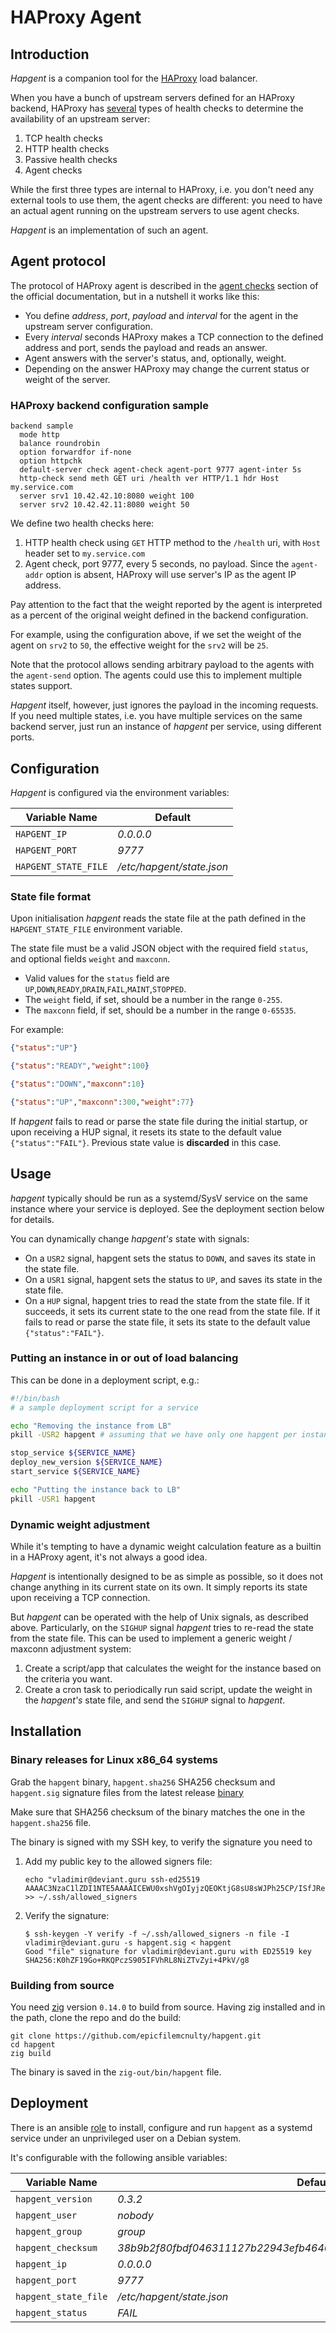 # HAProxy Agent

## Introduction

*Hapgent* is a companion tool for the [HAProxy](https://www.haproxy.com/) load balancer.

When you have a bunch of upstream servers defined for an HAProxy backend, 
HAProxy has [several](https://www.haproxy.com/documentation/haproxy-configuration-tutorials/service-reliability/health-checks) types of
health checks to determine the availability of an upstream server:
    
 1. TCP health checks
 2. HTTP health checks
 3. Passive health checks
 4. Agent checks

While the first three types are internal to HAProxy, i.e. 
you don't need any external tools to use them, the agent checks are different: 
you need to have an actual agent running on the upstream servers to use agent checks. 

*Hapgent* is an implementation of such an agent.

## Agent protocol

The protocol of HAProxy agent is described in the [agent checks](https://www.haproxy.com/documentation/haproxy-configuration-tutorials/service-reliability/health-checks/#agent-checks) section of the official documentation, but in a nutshell it works
like this:

 * You define *address*, *port*, *payload* and *interval* for the agent in the upstream server configuration.
 * Every *interval* seconds HAProxy makes a TCP connection to the defined address 
   and port, sends the payload and reads an answer.
 * Agent answers with the server's status, and, optionally, weight.
 * Depending on the answer HAProxy may change the current status or weight of the server.

### HAProxy backend configuration sample

```
backend sample
  mode http
  balance roundrobin
  option forwardfor if-none
  option httpchk
  default-server check agent-check agent-port 9777 agent-inter 5s
  http-check send meth GET uri /health ver HTTP/1.1 hdr Host my.service.com
  server srv1 10.42.42.10:8080 weight 100
  server srv2 10.42.42.11:8080 weight 50
```

We define two health checks here:

 1. HTTP health check using `GET` HTTP method to the `/health` uri,
    with `Host` header set to `my.service.com`
 2. Agent check, port 9777, every 5 seconds, no payload. Since the `agent-addr` option is absent,
    HAProxy will use server's IP as the agent IP address.

Pay attention to the fact that the weight reported by the agent is interpreted as
a percent of the original weight defined in the backend configuration.

For example, using the configuration above, if we set the weight of 
the agent on `srv2` to `50`, the effective weight for the `srv2` will be `25`.

Note that the protocol allows sending arbitrary payload to the agents with
the `agent-send` option. The agents could use this to implement multiple states support.

*Hapgent* itself, however, just ignores the payload in the incoming requests.
If you need multiple states, i.e. you have multiple services on the same backend 
server, just run an instance of *hapgent* per service, using different ports. 

## Configuration

*Hapgent* is configured via the environment variables:

| Variable Name                  | Default   |
|--------------------------------|-----------|
| `HAPGENT_IP`                   | *0.0.0.0* |
| `HAPGENT_PORT`                 | *9777*    |
| `HAPGENT_STATE_FILE`           | */etc/hapgent/state.json* |


### State file format

Upon initialisation *hapgent* reads the state file at the path defined
in the `HAPGENT_STATE_FILE` environment variable.

The state file must be a valid JSON object with the required field `status`,
and optional fields `weight` and `maxconn`.

* Valid values for the `status` field are `UP`,`DOWN`,`READY`,`DRAIN`,`FAIL`,`MAINT`,`STOPPED`.
* The `weight` field, if set, should be a number in the range `0-255`.
* The `maxconn` field, if set, should be a number in the range `0-65535`.

For example:

```json
{"status":"UP"}

{"status":"READY","weight":100}

{"status":"DOWN","maxconn":10}

{"status":"UP","maxconn":300,"weight":77}
```

If *hapgent* fails to read or parse the state file during the initial startup, 
or upon receiving a HUP signal, it resets its state to the default value `{"status":"FAIL"}`.
Previous state value is **discarded** in this case.

## Usage

*hapgent* typically should be run as a systemd/SysV service on the same instance
where your service is deployed. See the deployment section below for details.

You can dynamically change *hapgent's* state with signals:

* On a `USR2` signal, hapgent sets the status to `DOWN`, and saves its state in the state file. 
* On a `USR1` signal, hapgent sets the status to `UP`, and saves its state in the state file.
* On a `HUP` signal, hapgent tries to read the state from the state file. If it succeeds,
  it sets its current state to the one read from the state file. If it fails to read or 
  parse the state file, it sets its state to the default value `{"status":"FAIL"}`.

### Putting an instance **in** or **out** of load balancing

This can be done in a deployment script, e.g.:

```bash
#!/bin/bash
# a sample deployment script for a service

echo "Removing the instance from LB"
pkill -USR2 hapgent # assuming that we have only one hapgent per instance

stop_service ${SERVICE_NAME}
deploy_new_version ${SERVICE_NAME}
start_service ${SERVICE_NAME}

echo "Putting the instance back to LB"
pkill -USR1 hapgent
```

### Dynamic weight adjustment

While it's tempting to have a dynamic weight calculation
feature as a builtin in a HAProxy agent, it's not always 
a good idea.

*Hapgent* is intentionally designed to be as simple as possible,
so it does not change anything in its current state on its own.
It simply reports its state upon receiving a TCP connection.

But *hapgent* can be operated with the help of Unix signals,
as described above. Particularly, on the `SIGHUP` signal *hapgent*
tries to re-read the state from the state file. This can be used
to implement a generic weight / maxconn adjustment system:

1. Create a script/app that calculates the weight for the instance based on the criteria you want.
2. Create a cron task to periodically run said script, update the weight in the *hapgent's* state
   file, and send the `SIGHUP` signal to *hapgent*.

## Installation

### Binary releases for Linux x86_64 systems

Grab the `hapgent` binary, `hapgent.sha256` SHA256 checksum and `hapgent.sig` signature files
from the latest release [binary](https://github.com/epicfilemcnulty/hapgent/releases)

Make sure that SHA256 checksum of the binary matches the one in the `hapgent.sha256` file.

The binary is signed with my SSH key, to verify the signature you need to

1. Add my public key to the allowed signers file:

   ```
   echo "vladimir@deviant.guru ssh-ed25519 AAAAC3NzaC1lZDI1NTE5AAAAICEWU0xshVgOIyjzQEOKtjG8sU8sWJPh25CP/ISfJRey" >> ~/.ssh/allowed_signers
   ```
2. Verify the signature:
   
   ```
   $ ssh-keygen -Y verify -f ~/.ssh/allowed_signers -n file -I vladimir@deviant.guru -s hapgent.sig < hapgent
   Good "file" signature for vladimir@deviant.guru with ED25519 key SHA256:K0hZF19Go+RKQPczS905IFVhRL8NiZTvZyi+4PkV/g8
   ```

### Building from source

You need [zig](https://ziglang.org/) version `0.14.0` to build from source.
Having zig installed and in the path, clone the repo and do the build:

```
git clone https://github.com/epicfilemcnulty/hapgent.git
cd hapgent
zig build
```

The binary is saved in the `zig-out/bin/hapgent` file.

## Deployment

There is an ansible [role](deploy/hapgent_ansible_role) to install,
configure and run `hapgent` as a systemd service under an unprivileged user on a Debian system.

It's configurable with the following ansible variables:

| Variable Name                  | Default                                                               |
|--------------------------------|-----------------------------------------------------------------------|
| `hapgent_version`              | *0.3.2*                                                               |
| `hapgent_user`                 | *nobody*                                                              |
| `hapgent_group`                | *group*                                                               |
| `hapgent_checksum`             | *38b9b2f80fbdf046311127b22943efb464081812bf53de7ce0452968c916b434*    |
| `hapgent_ip`                   | *0.0.0.0*                                                             |
| `hapgent_port`                 | *9777*                                                                |
| `hapgent_state_file`           | */etc/hapgent/state.json*                                             |
| `hapgent_status`               | *FAIL*                                                                |
